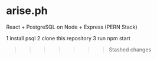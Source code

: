 # arise.ph

React + PostgreSQL on Node + Express (PERN Stack)

1 install psql
2 clone this repository
3 run npm start


>>>>>>> Stashed changes
